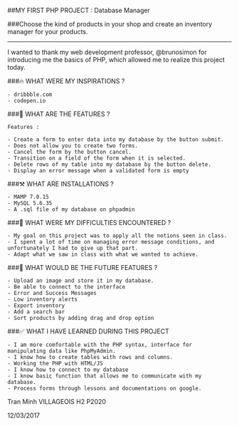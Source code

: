 ##MY FIRST PHP PROJECT : Database Manager

###Choose the kind of products in your shop and create an inventory manager for your products.
_________________________________________

I wanted to thank my web development professor, @brunosimon for introducing me the basics of PHP, which allowed me to realize this project today.

###🔥 WHAT WERE MY INSPIRATIONS ?

    - dribbble.com
    - codepen.io

###📌 WHAT ARE THE FEATURES ? 

    Features : 

    - Create a form to enter data into my database by the button submit.
    - Does not allow you to create two forms.
    - Cancel the form by the button cancel.
    - Transition on a field of the form when it is selected.
    - Delete rows of my table into my database by the button delete.
    - Display an error message when a validated form is empty

###⚒ WHAT ARE INSTALLATIONS ?

    - MAMP 7.0.15
    - MySQL 5.6.35
    - A .sql file of my database on phpadmin

###🚧 WHAT WERE MY DIFFICULTIES ENCOUNTERED ? 

    - My goal on this project was to apply all the notions seen in class.
    - I spent a lot of time on managing error message conditions, and unfortunately I had to give up that part.
    - Adapt what we saw in class with what we wanted to achieve.

###🚀 WHAT WOULD BE THE FUTURE FEATURES ? 

    - Upload an image and store it in my database.
    - Be able to connect to the interface
    - Error and Success Messages
    - Low inventory alerts
    - Export inventory
    - Add a search bar
    - Sort products by adding drag and drop option

###✅ WHAT I HAVE LEARNED DURING THIS PROJECT 

    - I am more comfortable with the PHP syntax, interface for manipulating data like PhpMyAdmin.
    - I know how to create tables with rows and columns.
    - Working the PHP with HTML/JS
    - I know how to connect to my database
    - I know basic function that allows me to communicate with my database.
    - Process forms through lessons and documentations on google.



Tran Minh VILLAGEOIS
H2 P2020

12/03/2017